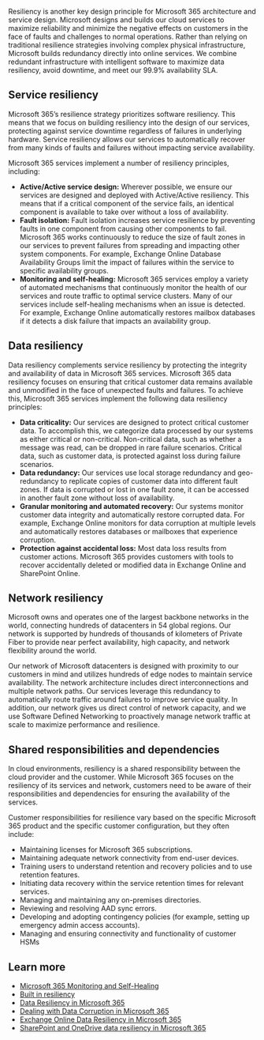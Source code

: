 Resiliency is another key design principle for Microsoft 365 architecture and service design. Microsoft designs and builds our cloud services to maximize reliability and minimize the negative effects on customers in the face of faults and challenges to normal operations. Rather than relying on traditional resilience strategies involving complex physical infrastructure, Microsoft builds redundancy directly into online services. We combine redundant infrastructure with intelligent software to maximize data resiliency, avoid downtime, and meet our 99.9% availability SLA.

## Service resiliency

Microsoft 365’s resilience strategy prioritizes software resiliency. This means that we focus on building resiliency into the design of our services, protecting against service downtime regardless of failures in underlying hardware. Service resiliency allows our services to automatically recover from many kinds of faults and failures without impacting service availability.

Microsoft 365 services implement a number of resiliency principles, including:

- **Active/Active service design:** Wherever possible, we ensure our services are designed and deployed with Active/Active resiliency. This means that if a critical component of the service fails, an identical component is available to take over without a loss of availability.
- **Fault isolation:** Fault isolation increases service resilience by preventing faults in one component from causing other components to fail. Microsoft 365 works continuously to reduce the size of fault zones in our services to prevent failures from spreading and impacting other system components. For example, Exchange Online Database Availability Groups limit the impact of failures within the service to specific availability groups.
- **Monitoring and self-healing:** Microsoft 365 services employ a variety of automated mechanisms that continuously monitor the health of our services and route traffic to optimal service clusters. Many of our services include self-healing mechanisms when an issue is detected. For example, Exchange Online automatically restores mailbox databases if it detects a disk failure that impacts an availability group.

## Data resiliency

Data resiliency complements service resiliency by protecting the integrity and availability of data in Microsoft 365 services. Microsoft 365 data resiliency focuses on ensuring that critical customer data remains available and unmodified in the face of unexpected faults and failures. To achieve this, Microsoft 365 services implement the following data resiliency principles:

- **Data criticality:** Our services are designed to protect critical customer data. To accomplish this, we categorize data processed by our systems as either critical or non-critical. Non-critical data, such as whether a message was read, can be dropped in rare failure scenarios. Critical data, such as customer data, is protected against loss during failure scenarios.
- **Data redundancy:** Our services use local storage redundancy and geo-redundancy to replicate copies of customer data into different fault zones. If data is corrupted or lost in one fault zone, it can be accessed in another fault zone without loss of availability.
- **Granular monitoring and automated recovery:** Our systems monitor customer data integrity and automatically restore corrupted data. For example, Exchange Online monitors for data corruption at multiple levels and automatically restores databases or mailboxes that experience corruption.
- **Protection against accidental loss:** Most data loss results from customer actions. Microsoft 365 provides customers with tools to recover accidentally deleted or modified data in Exchange Online and SharePoint Online.

## Network  resiliency

Microsoft owns and operates one of the largest backbone networks in the world, connecting hundreds of datacenters in 54 global regions. Our network is supported by hundreds of thousands of kilometers of Private Fiber to provide near perfect availability, high capacity, and network flexibility around the world.

Our network of Microsoft datacenters is designed with proximity to our customers in mind and utilizes hundreds of edge nodes to maintain service availability. The network architecture includes direct interconnections and multiple network paths. Our services leverage this redundancy to automatically route traffic around failures to improve service quality. In addition, our network gives us direct control of network capacity, and we use Software Defined Networking to proactively manage network traffic at scale to maximize performance and resilience.

## Shared responsibilities and dependencies

In cloud environments, resiliency is a shared responsibility between the cloud provider and the customer. While Microsoft 365 focuses on the resiliency of its services and network, customers need to be aware of their responsibilities and dependencies for ensuring the availability of the services.

Customer responsibilities for resilience vary based on the specific Microsoft 365 product and the specific customer configuration, but they often include:

- Maintaining licenses for Microsoft 365 subscriptions.
- Maintaining adequate network connectivity from end-user devices.
- Training users to understand retention and recovery policies and to use retention features.
- Initiating data recovery within the service retention times for relevant services.
- Managing and maintaining any on-premises directories.
- Reviewing and resolving AAD sync errors.
- Developing and adopting contingency policies (for example, setting up emergency admin access accounts).
- Managing and ensuring connectivity and functionality of customer HSMs

## Learn more

- [Microsoft 365 Monitoring and Self-Healing](https://docs.microsoft.com/compliance/assurance/assurance-monitoring-and-self-healing?azure-portal=true)
- [Built in resiliency](https://docs.microsoft.com/compliance/assurance/assurance-m365-service-resiliency?azure-portal=true)
- [Data Resiliency in Microsoft 365](https://docs.microsoft.com/compliance/assurance/assurance-data-resiliency-overview?azure-portal=true)
- [Dealing with Data Corruption in Microsoft 365](https://docs.microsoft.com/compliance/assurance/assurance-dealing-with-data-corruption?azure-portal=true)
- [Exchange Online Data Resiliency in Microsoft 365](https://docs.microsoft.com/compliance/assurance/assurance-exchange-data-resiliency?azure-portal=true)
- [SharePoint and OneDrive data resiliency in Microsoft 365](https://docs.microsoft.com/compliance/assurance/assurance-sharepoint-onedrive-data-resiliency?azure-portal=true)

